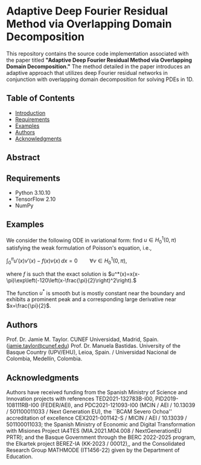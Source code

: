 # Adaptive Deep Fourier Residual Method via Overlapping Domain Decomposition

This repository contains the source code implementation associated with the paper titled **"Adaptive Deep Fourier Residual Method via Overlapping Domain Decomposition."** The method detailed in the paper introduces an adaptive approach that utilizes deep Fourier residual networks in conjunction with overlapping domain decomposition for solving PDEs in 1D. 

## Table of Contents

- [Introduction](#introduction)
- [Requirements](#requirements)
- [Examples](#examples)
- [Authors](#authors)
- [Acknowledgments](#acknowledgments)

## Abstract


## Requirements

- Python 3.10.10
- TensorFlow 2.10
- NumPy

## Examples

We consider the following ODE in variational form: find $u\in H^1_0(0,\pi)$ satisfying the weak formulation of Poisson's equation, i.e., 

$\int_0^\pi u'(x)v'(x)-f(x)v(x)\,dx = 0 \qquad \forall v\in H^1_0(0,\pi),$

where $f$ is such that the exact solution is
$u^*(x)=x(x-\pi)\exp\left(-120\left(x-\frac{\pi}{2}\right)^2\right).$

The function $u^*$ is smooth but is mostly constant near the boundary and exhibits a prominent peak and a corresponding large derivative near $x=\frac{\pi}{2}$. 

## Authors 

Prof. Dr. Jamie M. Taylor. CUNEF Universidad, Madrid, Spain. (jamie.taylor@cunef.edu) 
Prof. Dr. Manuela Bastidas. University of the Basque Country (UPV/EHU), Leioa, Spain. / Universidad Nacional de Colombia, Medellín, Colombia. 

## Acknowledgments

Authors have received funding from the Spanish Ministry of Science and Innovation projects with references TED2021-132783B-I00, PID2019-108111RB-I00 (FEDER/AEI), and PDC2021-121093-I00 (MCIN / AEI / 10.13039 / 501100011033 / Next Generation EU), the ``BCAM Severo Ochoa'' accreditation of excellence CEX2021-001142-S / MICIN / AEI / 10.13039 / 501100011033; the Spanish Ministry of Economic and Digital Transformation with Misiones Project IA4TES (MIA.2021.M04.008 / NextGenerationEU PRTR); and the Basque Government through the BERC 2022-2025 program, the Elkartek project BEREZ-IA (KK-2023 / 00012),, and the Consolidated Research Group MATHMODE (IT1456-22) given by the Department of Education. 
